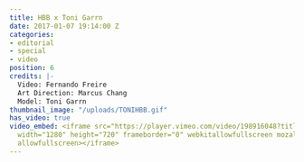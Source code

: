 ```yaml
---
title: HBB x Toni Garrn
date: 2017-01-07 19:14:00 Z
categories:
- editorial
- special
- video
position: 6
credits: |-
  Video: Fernando Freire
  Art Direction: Marcus Chang
  Model: Toni Garrn
thumbnail_image: "/uploads/TONIHBB.gif"
has_video: true
video_embed: <iframe src="https://player.vimeo.com/video/198916048?title=0&byline=0&portrait=0"
  width="1280" height="720" frameborder="0" webkitallowfullscreen mozallowfullscreen
  allowfullscreen></iframe>
---
```


